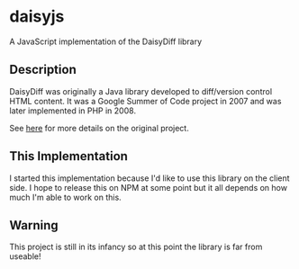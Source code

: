 daisyjs
=======

A JavaScript implementation of the DaisyDiff library

## Description

DaisyDiff was originally a Java library developed to diff/version control HTML content. It was a Google Summer of Code project in 2007
and was later implemented in PHP in 2008.

See [here](https://code.google.com/p/daisydiff/) for more details on the original project.

## This Implementation

I started this implementation because I'd like to use this library on the client side. I hope to release this on NPM at some point but it all depends on how much I'm able to work on this.

## Warning

This project is still in its infancy so at this point the library is far from useable!
